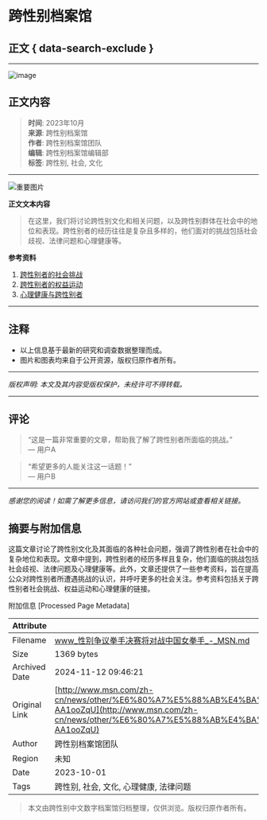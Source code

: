# 跨性别档案馆

## 正文 { data-search-exclude }


---

![image](https://ad-delivery.net/px.gif?ch=2)

## 正文内容

> **时间**: 2023年10月  
> **来源**: 跨性别档案馆  
> **作者**: 跨性别档案馆团队  
> **编辑**: 跨性别档案馆编辑部  
> **标签**: 跨性别, 社会, 文化

---

![重要图片](https://example.com/image.jpg)

**正文文本内容**

> 在这里，我们将讨论跨性别文化和相关问题，以及跨性别群体在社会中的地位和表现。跨性别者的经历往往是复杂且多样的，他们面对的挑战包括社会歧视、法律问题和心理健康等。

**参考资料**

1. [跨性别者的社会挑战](https://example.com/challenges)
2. [跨性别者的权益运动](https://example.com/movement)
3. [心理健康与跨性别者](https://example.com/mentalhealth)

---

## 注释

- 以上信息基于最新的研究和调查数据整理而成。
- 图片和图表均来自于公开资源，版权归原作者所有。

---

*版权声明: 本文及其内容受版权保护，未经许可不得转载。* 

---

## 评论

> “这是一篇非常重要的文章，帮助我了解了跨性别者所面临的挑战。”  
> — 用户A  

> “希望更多的人能关注这一话题！”  
> — 用户B  

--- 

*感谢您的阅读！如需了解更多信息，请访问我们的官方网站或查看相关链接。*

## 摘要与附加信息

<!-- tcd_abstract -->
这篇文章讨论了跨性别文化及其面临的各种社会问题，强调了跨性别者在社会中的复杂地位和表现。文章中提到，跨性别者的经历多样且复杂，他们面临的挑战包括社会歧视、法律问题及心理健康等。此外，文章还提供了一些参考资料，旨在提高公众对跨性别者所遭遇挑战的认识，并呼吁更多的社会关注。参考资料包括关于跨性别者社会挑战、权益运动和心理健康的链接。
<!-- tcd_abstract_end -->

附加信息 [Processed Page Metadata]

| Attribute       | Value                                  |
|-----------------|----------------------------------------|
| Filename        | www_性别争议拳手决赛将对战中国女拳手_-_MSN.md                             |
| Size            | 1369 bytes                           |
| Archived Date   | 2024-11-12 09:46:21                             |
| Original Link   | [http://www.msn.com/zh-cn/news/other/%E6%80%A7%E5%88%AB%E4%BA%89%E8%AE%AE%E6%8B%B3%E6%89%8B%E5%86%B3%E8%B5%9B%E5%B0%86%E5%AF%B9%E6%88%98%E4%B8%AD%E5%9B%BD%E5%A5%B3%E6%8B%B3%E6%89%8B/ar-AA1ooZqU](http://www.msn.com/zh-cn/news/other/%E6%80%A7%E5%88%AB%E4%BA%89%E8%AE%AE%E6%8B%B3%E6%89%8B%E5%86%B3%E8%B5%9B%E5%B0%86%E5%AF%B9%E6%88%98%E4%B8%AD%E5%9B%BD%E5%A5%B3%E6%8B%B3%E6%89%8B/ar-AA1ooZqU)                       |
| Author          | 跨性别档案馆团队                               |
| Region          | 未知                               |
| Date            | 2023-10-01                                 |
| Tags            | 跨性别, 社会, 文化, 心理健康, 法律问题                                 |
>
> 本文由跨性别中文数字档案馆归档整理，仅供浏览。版权归原作者所有。
>